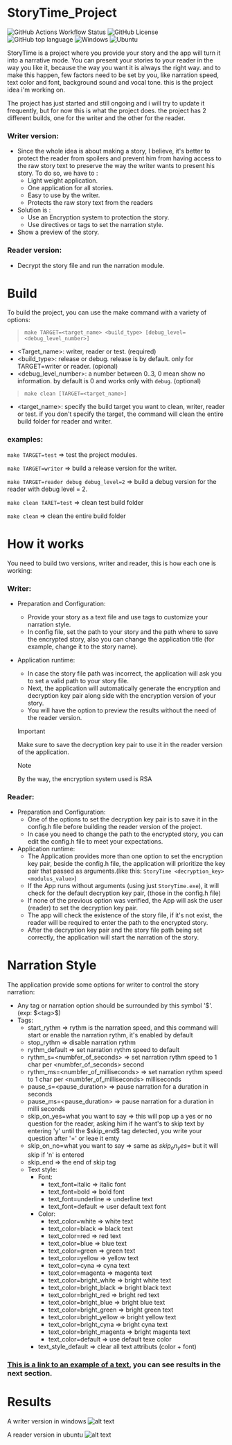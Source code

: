 # StoryTime_Project
![GitHub Actions Workflow Status](https://img.shields.io/github/actions/workflow/status/shadowkane/StoryTime_Project/workflow.yml)
![GitHub License](https://img.shields.io/github/license/shadowkane/StoryTime_Project)
![GitHub top language](https://img.shields.io/github/languages/top/shadowkane/StoryTime_Project)
![Windows](https://img.shields.io/badge/Windows-0078D6?logo=windows&logoColor=white)
![Ubuntu](https://img.shields.io/badge/Ubuntu-E95420?logo=ubuntu&logoColor=white)

StoryTime is a project where you provide your story and the app will turn it into a narrative mode.
You can present your stories to your reader in the way you like it, because the way you want it is always the right way.
and to make this happen, few factors need to be set by you, like narration speed, text color and font, background sound and vocal tone.
this is the project idea i'm working on.

The project has just started and still ongoing and i will try to update it frequently, but for now this is what the project does.
the project has 2 different builds, one for the writer and the other for the reader.
### Writer version:
  + Since the whole idea is about making a story, I believe, it's better to protect the reader from spoilers and prevent him from having access to the raw story text to preserve the way the writer wants to present his story. To do so, we have to :
    + Light weight application.
    + One application for all stories.
    + Easy to use by the writer.
    + Protects the raw story text from the readers
  + Solution is :
    + Use an Encryption system to protection the story.
    + Use directives or tags to set the narration style.
  + Show a preview of the story.
### Reader version:
  + Decrypt the story file and run the narration module.

# Build
To build the project, you can use the make command with a variety of options:
>`make TARGET=<target_name> <build_type> [debug_level=<debug_level_number>]`
- <Target_name>: writer, reader or test. (required)
- <build_type>: release or debug. release is by default. only for TARGET=writer or reader. (opional)
- <debug_level_number>: a number between 0..3, 0 mean show no information. by default is 0 and works only with `debug`. (optional)
> `make clean [TARGET=<target_name>]`
- <target_name>: specify the build target you want to clean, writer, reader or test. if you don't specify the target, the command will clean the entire build folder for reader and writer.
### examples:
`make TARGET=test` => test the project modules.

`make TARGET=writer` => build a release version for the writer.

`make TARGET=reader debug debug_level=2` => build a debug version for the reader with debug level = 2.

`make clean TARET=test` => clean test build folder

`make clean` => clean the entire build folder

# How it works
You need to build two versions, writer and reader, this is how each one is working: 
### Writer:
- Preparation and Configuration:
  + Provide your story as a text file and use tags to customize your narration style.
  + In config file, set the path to your story and the path where to save the encrypted story, also you can change the application title (for example, change it to the story name).
- Application runtime:
  + In case the story file path was incorrect, the application will ask you to set a valid path to your story file.
  + Next, the application will automatically generate the encryption and decryption key pair along side with the encryption version of your story.
  + You will have the option to preview the results without the need of the reader version.

  > [!IMPORTANT]
  > Make sure to save the decryption key pair to use it in the reader version of the application.

  > [!NOTE] 
  >By the way, the encryption system used is RSA
  
### Reader:
- Preparation and Configuration:
  + One of the options to set the decryption key pair is to save it in the config.h file before building the reader version of the project.
  + In case you need to change the path to the encrypted story, you can edit the config.h file to meet your expectations.
- Application runtime:
  + The Application provides more than one option to set the encryption key pair, beside the config.h file, the application will prioritize the key pair that passed as arguments.(like this: `StoryTime <decryption_key> <modulus_value>`)
  + If the App runs without arguments (using just `StoryTime.exe`), it will check for the default decryption key pair, (those in the config.h file)
  + If none of the previous option was verified, the App will ask the user (reader) to set the decryption key pair.
  + The app will check the existence of the story file, if it's not exist, the reader will be required to enter the path to the encrypted story.
  + After the decryption key pair and the story file path being set correctly, the application will start the narration of the story.

# Narration Style
The application provide some options for writer to control the story narration:
 + Any tag or narration option should be surrounded by this symbol '$'. (exp: \$\<tag>\$)
 + Tags:
    + start_rythm => rythm is the narration speed, and this command will start or enable the narration rythm, it's enabled by default
    + stop_rythm => disable narration rythm
    + rythm_default => set narration rythm speed to default
    + rythm_s=<numbfer_of_seconds> => set narration rythm speed to 1 char per <numbfer_of_seconds> second
    + rythm_ms=<numbfer_of_milliseconds> => set narration rythm speed to 1 char per <numbfer_of_milliseconds> milliseconds
    + pause_s=<pause_duration> => pause narration for a duration in seconds
    + pause_ms=<pause_duration> => pause narration for a duration in milli seconds
    + skip_on_yes=what you want to say => this will pop up a yes or no question for the reader, asking him if he want's to skip text by entering 'y' until the \$skip_end\$ tag detected, you write your question after '=' or leae it emty
    + skip_on_no=what you want to say => same as $skip_on_yes=$ but it will skip if 'n' is entered
    + skip_end => the end of skip tag
    + Text style:
      + Font:
        + text_font=italic => italic font
        + text_font=bold => bold font
        + text_font=underline => underline text
        + text_font=default => user default text font
      + Color:
        + text_color=white => white text
        + text_color=black => black text
        + text_color=red => red text
        + text_color=blue => blue text
        + text_color=green => green text
        + text_color=yellow => yellow text
        + text_color=cyna => cyna text
        + text_color=magenta => magenta text
        + text_color=bright_white => bright white text
        + text_color=bright_black => bright black text
        + text_color=bright_red => bright red text
        + text_color=bright_blue => bright blue text
        + text_color=bright_green => bright green text
        + text_color=bright_yellow => bright yellow text
        + text_color=bright_cyna => bright cyna text
        + text_color=bright_magenta => bright magenta text
        + text_color=default => use default texe color
      + text_style_default => clear all text attributs (color + font)

### [This is a link to an example of a text](docs/aboutMe.txt), you can see results in the next section.
# Results
A writer version in windows
![alt text](<docs/images/StoryTime windows writer.JPG>)

A reader version in ubuntu
![alt text](<docs/images/StoryTime ubuntu reader.JPG>)
